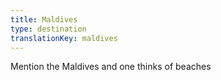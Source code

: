 ```yaml
---
title: Maldives
type: destination
translationKey: maldives
---
```

Mention the Maldives and one thinks of beaches